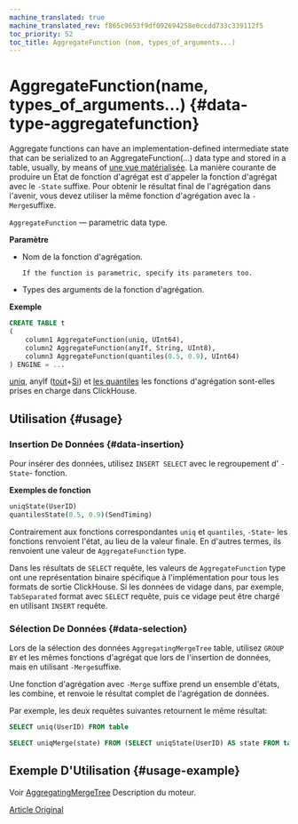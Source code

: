 ```yaml
---
machine_translated: true
machine_translated_rev: f865c9653f9df092694258e0ccdd733c339112f5
toc_priority: 52
toc_title: AggregateFunction (nom, types_of_arguments...)
---
```


# AggregateFunction(name, types\_of\_arguments…) {#data-type-aggregatefunction}

Aggregate functions can have an implementation-defined intermediate state that can be serialized to an AggregateFunction(…) data type and stored in a table, usually, by means of [une vue matérialisée](../../sql_reference/statements/select.md#create-view). La manière courante de produire un État de fonction d'agrégat est d'appeler la fonction d'agrégat avec le `-State` suffixe. Pour obtenir le résultat final de l'agrégation dans l'avenir, vous devez utiliser la même fonction d'agrégation avec la `-Merge`suffixe.

`AggregateFunction` — parametric data type.

**Paramètre**

-   Nom de la fonction d'agrégation.

        If the function is parametric, specify its parameters too.

-   Types des arguments de la fonction d'agrégation.

**Exemple**

``` sql
CREATE TABLE t
(
    column1 AggregateFunction(uniq, UInt64),
    column2 AggregateFunction(anyIf, String, UInt8),
    column3 AggregateFunction(quantiles(0.5, 0.9), UInt64)
) ENGINE = ...
```

[uniq](../../sql_reference/aggregate_functions/reference.md#agg_function-uniq), anyIf ([tout](../../sql_reference/aggregate_functions/reference.md#agg_function-any)+[Si](../../sql_reference/aggregate_functions/combinators.md#agg-functions-combinator-if)) et [les quantiles](../../sql_reference/aggregate_functions/reference.md) les fonctions d'agrégation sont-elles prises en charge dans ClickHouse.

## Utilisation {#usage}

### Insertion De Données {#data-insertion}

Pour insérer des données, utilisez `INSERT SELECT` avec le regroupement d' `-State`- fonction.

**Exemples de fonction**

``` sql
uniqState(UserID)
quantilesState(0.5, 0.9)(SendTiming)
```

Contrairement aux fonctions correspondantes `uniq` et `quantiles`, `-State`- les fonctions renvoient l'état, au lieu de la valeur finale. En d'autres termes, ils renvoient une valeur de `AggregateFunction` type.

Dans les résultats de `SELECT` requête, les valeurs de `AggregateFunction` type ont une représentation binaire spécifique à l'implémentation pour tous les formats de sortie ClickHouse. Si les données de vidage dans, par exemple, `TabSeparated` format avec `SELECT` requête, puis ce vidage peut être chargé en utilisant `INSERT` requête.

### Sélection De Données {#data-selection}

Lors de la sélection des données `AggregatingMergeTree` table, utilisez `GROUP BY` et les mêmes fonctions d'agrégat que lors de l'insertion de données, mais en utilisant `-Merge`suffixe.

Une fonction d'agrégation avec `-Merge` suffixe prend un ensemble d'états, les combine, et renvoie le résultat complet de l'agrégation de données.

Par exemple, les deux requêtes suivantes retournent le même résultat:

``` sql
SELECT uniq(UserID) FROM table

SELECT uniqMerge(state) FROM (SELECT uniqState(UserID) AS state FROM table GROUP BY RegionID)
```

## Exemple D'Utilisation {#usage-example}

Voir [AggregatingMergeTree](../../engines/table_engines/mergetree_family/aggregatingmergetree.md) Description du moteur.

[Article Original](https://clickhouse.tech/docs/en/data_types/nested_data_structures/aggregatefunction/) <!--hide-->
